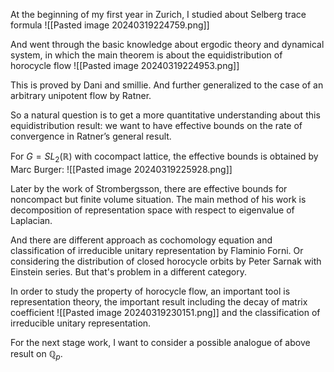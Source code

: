 At the beginning of my first year in Zurich, I studied about Selberg trace formula
![[Pasted image 20240319224759.png]]

And went through the basic knowledge about ergodic theory and dynamical system, in which the main theorem is about the equidistribution of horocycle flow
![[Pasted image 20240319224953.png]]



This is proved by Dani and smillie. And further generalized to the case of an arbitrary unipotent flow by Ratner. 

So a natural question is to get a more quantitative understanding about this equidistribution result: we want to have effective bounds on the rate of convergence in Ratner’s general result.

For $G=SL_{2}(\mathbb{R})$ with cocompact lattice, the effective bounds is obtained by Marc Burger:
![[Pasted image 20240319225928.png]]

Later by the work of Strombergsson, there are effective bounds for noncompact but finite volume situation. The main method of his work is decomposition of representation space with respect to eigenvalue of Laplacian.

And there are different approach as cochomology equation and classification of irreducible unitary representation by Flaminio Forni. Or considering the distribution of closed horocycle orbits by Peter Sarnak with Einstein series. But that's problem in a different category.

In order to study the property of horocycle flow, an important tool is representation theory, the important result including the decay of matrix coefficient
![[Pasted image 20240319230151.png]]
 and the classification of irreducible unitary representation.

For the next stage work, I want to consider a possible analogue of above result on $\mathbb{Q}_{p}$.
